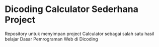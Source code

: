 # Dicoding Calculator Sederhana Project
Repository untuk menyimpan project Calculator sebagai salah satu hasil belajar Dasar Pemrograman Web di Dicoding
